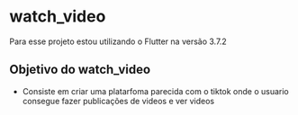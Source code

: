 # watch_video

Para esse projeto estou utilizando o Flutter na versão 3.7.2

## Objetivo do watch_video

- Consiste em criar uma platarfoma parecida com o tiktok onde o usuario consegue fazer publicações de videos e ver videos


